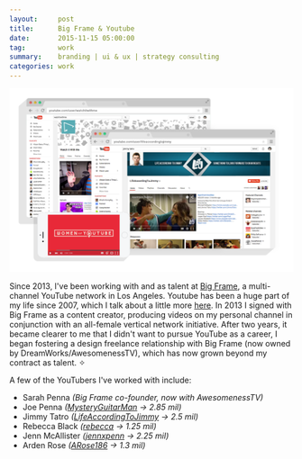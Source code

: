 ```yaml
---
layout:     post
title:      Big Frame & Youtube
date:       2015-11-15 05:00:00
tag:		work
summary:    branding | ui & ux | strategy consulting
categories: work
---
```


_![Big Frame](/images/Youtube_Work.png)_

Since 2013, I've been working with and as talent at [Big Frame](http://www.bigfra.me/ "Big Frame"), a multi-channel YouTube network in Los Angeles. Youtube has been a huge part of my life since 2007, which I talk about a little more [here](https://medium.com/@allysonkate/my-youtube-c07682d16efa#.vrqvjemfp/). In 2013 I signed with Big Frame as a content creator, producing videos on my personal channel in conjunction with an all-female vertical network initiative. After two years, it became clearer to me that I didn't want to pursue YouTube as a career, I began fostering a design freelance relationship with Big Frame (now owned by DreamWorks/AwesomenessTV), which has now grown beyond my contract as talent. ✧

A few of the YouTubers I've worked with include:

* Sarah Penna _(Big Frame co-founder, now with AwesomenessTV)_
* Joe Penna _([MysteryGuitarMan](https://www.youtube.com/user/MysteryGuitarMan/ "MysteryGuitarMan") &#x2192; 2.85 mil)_
* Jimmy Tatro _([LifeAccordingToJimmy](https://www.youtube.com/user/lifeaccordingtojimmy/ "LifeAccordingToJimmy") &#x2192; 2.5 mil)_
* Rebecca Black _([rebecca](https://www.youtube.com/user/rebecca/ "rebecca") &#x2192; 1.25 mil)_
* Jenn McAllister _([jennxpenn](https://www.youtube.com/user/jennxpenn/ "jennxpenn") &#x2192; 2.25 mil)_
* Arden Rose _([ARose186](https://www.youtube.com/user/ARose186/ "rebecca")  &#x2192; 1.3 mil)_
